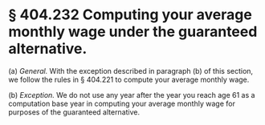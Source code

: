 # § 404.232   Computing your average monthly wage under the guaranteed alternative.

(a) *General.* With the exception described in paragraph (b) of this section, we follow the rules in § 404.221 to compute your average monthly wage.


(b) *Exception.* We do not use any year after the year you reach age 61 as a computation base year in computing your average monthly wage for purposes of the guaranteed alternative.




